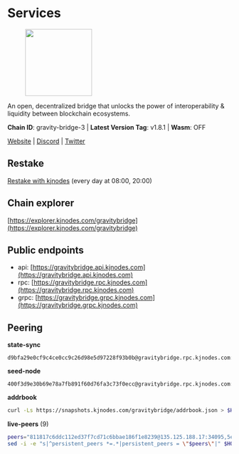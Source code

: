 # Services

<figure><img src="https://raw.githubusercontent.com/kj89/testnet_manuals/main/pingpub/logos/gravitybridge.png" width="150" alt=""><figcaption></figcaption></figure>

An open, decentralized bridge that unlocks the power of  interoperability & liquidity between blockchain ecosystems.

**Chain ID**: gravity-bridge-3 | **Latest Version Tag**: v1.8.1 | **Wasm**: OFF

[Website](https://www.gravitybridge.net) | [Discord](https://discord.gg/ARV8dTSjAk) | [Twitter](https://twitter.com/gravity_bridge)

## Restake

[Restake with kjnodes](https://restake.app/gravitybridge/gravityvaloper1nw3uavthnjwsgrrjzav2wdg9m0pw7k4fc7hvlz) (every day at 08:00, 20:00)
## Chain explorer
[https://explorer.kjnodes.com/gravitybridge](https://explorer.kjnodes.com/gravitybridge)

## Public endpoints

* api: [https://gravitybridge.api.kjnodes.com](https://gravitybridge.api.kjnodes.com)
* rpc: [https://gravitybridge.rpc.kjnodes.com](https://gravitybridge.rpc.kjnodes.com)
* grpc: [https://gravitybridge.grpc.kjnodes.com](https://gravitybridge.grpc.kjnodes.com)

## Peering

**state-sync**

```text
d9bfa29e0cf9c4ce0cc9c26d98e5d97228f93b0b@gravitybridge.rpc.kjnodes.com:26656
```

**seed-node**

```text
400f3d9e30b69e78a7fb891f60d76fa3c73f0ecc@gravitybridge.rpc.kjnodes.com:26659
```

**addrbook**
```bash
curl -Ls https://snapshots.kjnodes.com/gravitybridge/addrbook.json > $HOME/.gravity/config/addrbook.json
```

**live-peers** (9)
```bash
peers="811817c6ddc112ed37f7cd71c6bbae186f1e8239@135.125.188.17:34095,5eac126c1b13eb220f8deb1239d9bcf713338ea3@15.235.13.145:26656,4e1ea298ef66eec3ec320171f90336a1e4bb13ea@51.81.107.95:10256,a8d25e5e9cae32ae50537e4c83673ad61d589517@65.108.107.100:26656,b2608e51a520866a91637ca3b354903bc5b46bfa@137.184.214.71:26656,d9bfa29e0cf9c4ce0cc9c26d98e5d97228f93b0b@65.109.88.38:26656,0a8487549154b7dd96fd0af1843ecfa62246f816@18.144.134.123:26656,2ed29367fb30768c53c9b647e1116de3c640560f@51.79.72.176:26656,5568cb9d7585c9b9d8b1685510c3ce6d2a465e8c@15.235.44.50:26656"
sed -i -e "s|^persistent_peers *=.*|persistent_peers = \"$peers\"|" $HOME/.gravity/config/config.toml
```
